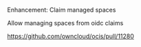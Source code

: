 Enhancement: Claim managed spaces

Allow managing spaces from oidc claims

https://github.com/owncloud/ocis/pull/11280
